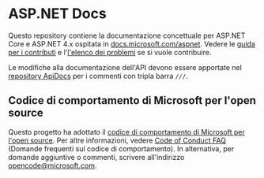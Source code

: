 # <a name="aspnet-docs"></a>ASP.NET Docs

Questo repository contiene la documentazione concettuale per ASP.NET Core e ASP.NET 4.x ospitata in [docs.microsoft.com/aspnet](https://docs.microsoft.com/aspnet). Vedere le [guida per i contributi](CONTRIBUTING.md) e l'[l'elenco dei problemi](https://github.com/aspnet/Docs/issues) se si vuole contribuire.

Le modifiche alla documentazione dell'API devono essere apportate nel [repository ApiDocs](https://github.com/aspnet/ApiDocs) per i commenti con tripla barra `///`.

## <a name="microsoft-open-source-code-of-conduct"></a>Codice di comportamento di Microsoft per l'open source

Questo progetto ha adottato il [codice di comportamento di Microsoft per l'open source](https://opensource.microsoft.com/codeofconduct/).
Per altre informazioni, vedere [Code of Conduct FAQ](https://opensource.microsoft.com/codeofconduct/faq/) (Domande frequenti sul codice di comportamento). In alternativa, per domande aggiuntive o commenti, scrivere all'indirizzo [opencode@microsoft.com](mailto:opencode@microsoft.com).
